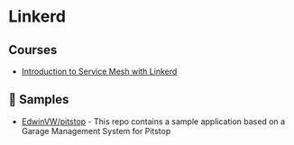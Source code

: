 # Linkerd

## Courses
- [Introduction to Service Mesh with Linkerd](https://training.linuxfoundation.org/training/introduction-to-service-mesh-with-linkerd-lfs143/)

## 🚀 Samples
- [EdwinVW/pitstop](https://github.com/EdwinVW/pitstop/tree/master/src/k8s) - This repo contains a sample application based on a Garage Management System for Pitstop 